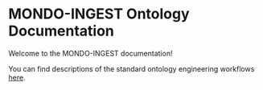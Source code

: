 # MONDO-INGEST Ontology Documentation

[//]: # "This file is meant to be edited by the ontology maintainer."

Welcome to the MONDO-INGEST documentation!

You can find descriptions of the standard ontology engineering workflows [here](odk-workflows/index.md).
